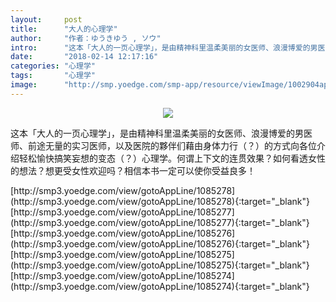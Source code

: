 ```yaml
---
layout:     post
title:      "大人的心理学"
author:     "作者：ゆうきゆう , ソウ"
intro:      "这本「大人的一页心理学」，是由精神科里温柔美丽的女医师、浪漫博爱的男医师、前途无量的实习医师，以及医院的夥伴们藉由身体力行（？）的方式向各位介绍轻松愉快搞笑妄想的变态（？）心理学。何谓上下文的连贯效果？如何看透女性的想法？想更受女性欢迎吗？相信本书一定可以使你受益良多！"
date:       "2018-02-14 12:17:16"
categories: "心理学"
tags:       "心理学"
image:      "http://smp.yoedge.com/smp-app/resource/viewImage/1002904appline.png"
---
```

<div style="text-align: center">
<p><img src="http://smp.yoedge.com/smp-app/resource/viewImage/1002904appline.png"/></p>
</div>
<p class="post-meta">
<span>这本「大人的一页心理学」，是由精神科里温柔美丽的女医师、浪漫博爱的男医师、前途无量的实习医师，以及医院的夥伴们藉由身体力行（？）的方式向各位介绍轻松愉快搞笑妄想的变态（？）心理学。何谓上下文的连贯效果？如何看透女性的想法？想更受女性欢迎吗？相信本书一定可以使你受益良多！</span>
</p>
[http://smp3.yoedge.com/view/gotoAppLine/1085278](http://smp3.yoedge.com/view/gotoAppLine/1085278){:target="_blank"}
[http://smp3.yoedge.com/view/gotoAppLine/1085277](http://smp3.yoedge.com/view/gotoAppLine/1085277){:target="_blank"}
[http://smp3.yoedge.com/view/gotoAppLine/1085276](http://smp3.yoedge.com/view/gotoAppLine/1085276){:target="_blank"}
[http://smp3.yoedge.com/view/gotoAppLine/1085275](http://smp3.yoedge.com/view/gotoAppLine/1085275){:target="_blank"}
[http://smp3.yoedge.com/view/gotoAppLine/1085274](http://smp3.yoedge.com/view/gotoAppLine/1085274){:target="_blank"}


